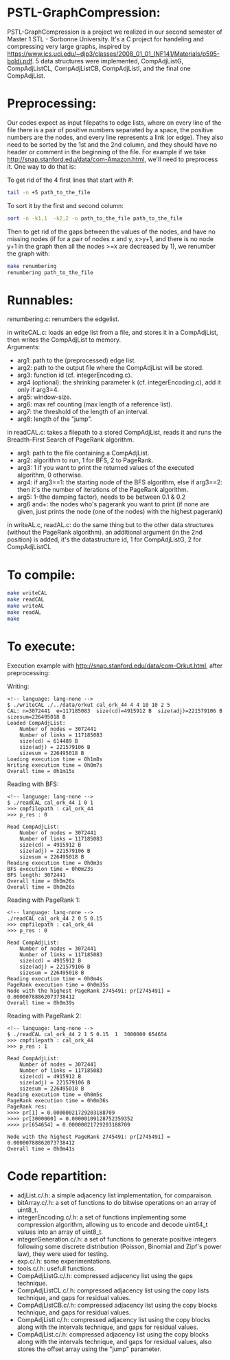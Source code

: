 # PSTL-GraphCompression:
PSTL-GraphCompression is a project we realized in our second semester of Master 1 STL - Sorbonne University. It's a C project for handeling and compressing very large graphs, inspired by https://www.ics.uci.edu/~djp3/classes/2008_01_01_INF141/Materials/p595-boldi.pdf. 5 data structures were implemented, CompAdjListG, CompAdjListCL, CompAdjListCB, CompAdjListI, and the final one CompAdjList.

# Preprocessing:
Our codes expect as input filepaths to edge lists, where on every line of the file there is a pair of positive numbers separated by a space, the positive numbers are the nodes, and every line represents a link (or edge). They also need to be sorted by the 1st and the 2nd column, and they should have no header or comment in the beginning of the file.
For example if we take http://snap.stanford.edu/data/com-Amazon.html, we'll need to preprocess it. One way to do that is:

To get rid of the 4 first lines that start with #:
```bash
tail -n +5 path_to_the_file
```
To sort it by the first and second column:

```bash
sort -n -k1,1  -k2,2 -o path_to_the_file path_to_the_file
```
Then to get rid of the gaps between the values of the nodes, and have no missing nodes (if for a pair of nodes x and y, x>y+1, and there is no node y+1 in the graph then all the nodes >=x are decreased by 1), we renumber the graph with:
```bash
make renumbering 
renumbering path_to_the_file
```

# Runnables: 

renumbering.c: renumbers the edgelist.


in writeCAL.c: loads an edge list from a file, and stores it in a CompAdjList, then writes the CompAdjList to memory.  
Arguments:
* arg1: path to the (preprocessed) edge list.
* arg2: path to the output file where the CompAdjList will be stored.
* arg3: function id (cf. integerEncoding.c).
* arg4 (optional): the shrinking parameter k (cf. integerEncoding.c), add it only if arg3=4.
* arg5: window-size.
* arg6: max ref counting (max length of a reference list).
* arg7: the threshold of the length of an interval.
* arg8: length of the "jump".


in readCAL.c: takes a filepath to a stored CompAdjList, reads it and runs the Breadth-First Search of PageRank algorithm.
* arg1: path to the file containing a CompAdjList.
* arg2: algorithm to run, 1 for BFS, 2 to PageRank.
* arg3: 1 if you want to print the returned values of the executed algorithm, 0 otherwise.
* arg4: if arg3==1: the starting node of the BFS algorithm, else if arg3==2: then it's the number of iterations of the PageRank algorithm.
* arg5: 1-(the damping factor), needs to be between 0.1 & 0.2
* arg6 and+: the nodes who's pagerank you want to print (if none are given, just prints the node (one of the nodes) with the highest pagerank) 



in writeAL.c, readAL.c: do the same thing but to the other data structures (without the PageRank algorithm). an additional argument (in the 2nd position) is added, it's the datastructure id, 1 for CompAdjListG, 2 for CompAdjListCL 



# To compile:

```bash
make writeCAL 
make readCAL
make writeAL
make readAL
make
```
# To execute:
Execution example with http://snap.stanford.edu/data/com-Orkut.html, after preprocessing:

Writing:

```
<!-- language: lang-none -->
$ ./writeCAL ./../data/orkut cal_ork_44 4 4 10 10 2 5
CAL: n=3072441  e=117185083  size(cd)=4915912 B  size(adj)=221579106 B  sizesum=226495018 B
Loaded CompAdjList: 
    Number of nodes = 3072441
    Number of links = 117185083
    size(cd) = 614489 B
    size(adj) = 221579106 B
    sizesum = 226495018 B
Loading execution time = 0h1m8s
Writing execution time = 0h0m7s
Overall time = 0h1m15s
```

Reading with BFS:
```
<!-- language: lang-none -->
$ ./readCAL cal_ork_44 1 0 1 
>>> cmpfilepath : cal_ork_44
>>> p_res : 0

Read CompAdjList: 
    Number of nodes = 3072441
    Number of links = 117185083
    size(cd) = 4915912 B
    size(adj) = 221579106 B
    sizesum = 226495018 B
Reading execution time = 0h0m3s
BFS execution time = 0h0m23s
BFS length: 3072441
Overall time = 0h0m26s
Overall time = 0h0m26s
```

Reading with PageRank 1:
```
<!-- language: lang-none -->
./readCAL cal_ork_44 2 0 5 0.15  
>>> cmpfilepath : cal_ork_44
>>> p_res : 0

Read CompAdjList: 
    Number of nodes = 3072441
    Number of links = 117185083
    size(cd) = 4915912 B
    size(adj) = 221579106 B
    sizesum = 226495018 B
Reading execution time = 0h0m4s
PageRank execution time = 0h0m35s
Node with the highest PageRank 2745491: pr[2745491] = 0.00000788862073738412
Overall time = 0h0m39s
```
Reading with PageRank 2:

```
<!-- language: lang-none -->
$ ./readCAL cal_ork_44 2 1 5 0.15  1  3000000 654654
>>> cmpfilepath : cal_ork_44
>>> p_res : 1

Read CompAdjList: 
    Number of nodes = 3072441
    Number of links = 117185083
    size(cd) = 4915912 B
    size(adj) = 221579106 B
    sizesum = 226495018 B
Reading execution time = 0h0m5s
PageRank execution time = 0h0m36s
PageRank res: 
>>>> pr[1] = 0.00000021729203188709
>>>> pr[3000000] = 0.00000109128752359352
>>>> pr[654654] = 0.00000021729203188709

Node with the highest PageRank 2745491: pr[2745491] = 0.00000788862073738412
Overall time = 0h0m41s
```

# Code repartition:


 - adjList.c/.h: a simple adjacency list implementation, for comparaison.
 - bitArray.c/.h: a set of functions to do bitwise operations on an array of uint8_t.
 - integerEncoding.c/.h: a set of functions implementing some compression algorithm, allowing us to encode and decode uint64_t values into an array of uint8_t.
 - integerGeneration.c/.h: a set of functions to generate positive integers following some discrete distribution (Poisson, Binomial and Zipf's power law), they were used for testing.
 - exp.c/.h: some experimentations.
 - tools.c/.h: usefull functions.
 - CompAdjListG.c/.h: compressed adjacency list using the gaps technique.
 - CompAdjListCL.c/.h: compressed adjacency list using the copy lists technique, and gaps for residual values.
 - CompAdjListCB.c/.h: compressed adjacency list using the copy blocks technique, and gaps for residual values.
 - CompAdjListI.c/.h: compressed adjacency list using the copy blocks along with the intervals technique, and gaps for residual values.
 - CompAdjList.c/.h: compressed adjacency list using the copy blocks along with the intervals technique, and gaps for residual values, also stores the offset array using the "jump" parameter.

